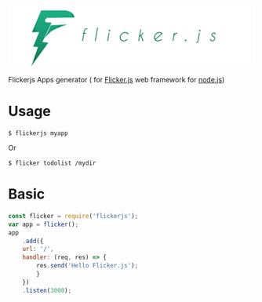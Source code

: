 [![logo](/assets/flickerjs.png)](https://www.npmjs.com/package/flickerjs)

Flickerjs Apps generator ( for [Flicker.js](https://github.com/flickerstudio/flickerjs) web framework for [node.js](http://nodejs.org/))

Usage
====
```
$ flickerjs myapp
```
Or
```
$ flicker todolist /mydir
```

Basic
====
```javascript
const flicker = require('flickerjs');
var app = flicker();
app
    .add({
    url: '/',
    handler: (req, res) => {
        res.send('Hello Flicker.js');
        }
    })
    .listen(3000);

```
